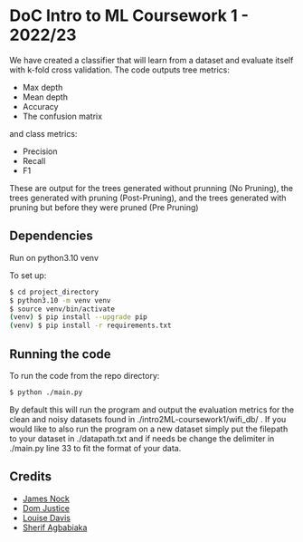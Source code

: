 # DoC Intro to ML Coursework 1 - 2022/23

We have created a classifier that will learn from a dataset and evaluate itself with k-fold cross validation.
The code outputs tree metrics:

- Max depth
- Mean depth
- Accuracy
- The confusion matrix

and class metrics:

- Precision
- Recall
- F1

These are output for the trees generated without prunning (No Pruning), the trees generated with pruning (Post-Pruning), and the trees generated with pruning but before they were pruned (Pre Pruning)

## Dependencies

Run on python3.10 venv

To set up:
``` bash
$ cd project_directory
$ python3.10 -m venv venv
$ source venv/bin/activate
(venv) $ pip install --upgrade pip
(venv) $ pip install -r requirements.txt
```

## Running the code

To run the code from the repo directory:

```bash
$ python ./main.py
```

By default this will run the program and output the evaluation metrics for the clean and noisy datasets found in ./intro2ML-coursework1/wifi_db/ . If you would like to also run the program on a new dataset simply put the filepath to your dataset in ./datapath.txt and if needs be change the delimiter in ./main.py line 33 to fit the format of your data.

## Credits

- [James Nock](https://github.com/Jpnock)
- [Dom Justice](https://github.com/DomJustice)
- [Louise Davis](https://github.com/ljd20)
- [Sherif Agbabiaka](https://github.com/sheriff4000)